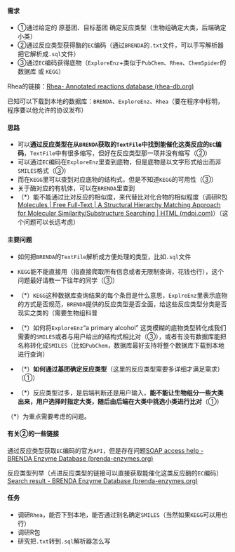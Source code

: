 #### **需求**

- ①通过给定的 原基团、目标基团 确定反应类型（生物组确定大类，后端确定小类）
- ②通过反应类型获得酶的`EC`编码（通过`BRENDA`的`.txt`文件，可以手写解析器把它解析成`.sql`文件）
- ③通过`EC`编码获得底物（`ExploreEnz`+类似于`PubChem`、`Rhea`、`ChemSpider`的数据库 或 `KEGG`）

Rhea的链接：[Rhea- Annotated reactions database (rhea-db.org)](https://www.rhea-db.org/)

已知可以下载到本地的数据库：`BRENDA`、`ExploreEnz`、`Rhea`（要在程序中标明，程序要以他允许的协议发布）

#### **思路**

- 可以**通过反应类型在从`BRENDA`获取的`TextFile`中找到能催化这类反应的`EC`编码**，`TextFile`中有很多缩写，但好在反应类型那一项并没有缩写（②）
- 可以通过`EC`编码在`ExploreEnz`里查到底物，但是底物是以文字形式给出而非`SMILES`格式（③）
- 而在`KEGG`里可以查到对应底物的结构式，但是不知道`KEGG`的可用性（③）
- 关于酶对应的有机体，可以在`BRENDA`里查到
- （*）能不能通过比对反应的相似度，来代替比对化合物的相似程度（调研R包[Molecules | Free Full-Text | A Structural Hierarchy Matching Approach for Molecular Similarity/Substructure Searching | HTML (mdpi.com)](https://www.mdpi.com/1420-3049/20/5/8791/htm)）（这个问题可以长远考虑）



#### **主要问题**

- 如何把`BRENDA`的`TextFile`解析成方便处理的类型，比如`.sql`文件

- `KEGG`能不能直接用（指直接爬取所有信息或者无限制查询，花钱也行），这个问题最好请教一下往年的同学（③）
- （*）`KEGG`这种数据库查询结果的每个条目是什么意思，`ExplreEnz`里表示底物的方式是否规范，`BRENDA`提供的反应类型是否全面，给这些反应类型分类是否现实之类的（需要生物组科普
- （*）如何将`ExploreEnz`“a primary alcohol” 这类模糊的底物类型转化成我们需要的`SMILES`或者与用户给出的结构式相比对（③），或者有没有数据库能把名称转化成`SMILES`（比如`PubChem`，数据库最好支持将整个数据库下载到本地进行查询）
- （*）**如何通过基团确定反应类型**（这里的反应类型需要多详细才满足需求）（①）
- （*）反应类型过多，是后端判断还是用户输入，**能不能让生物组分一些大类出来，用户选择时指定大类，随后由后端在大类中挑选小类进行比对**（①）

（*）为重点需要考虑的问题。

#### 有关②的一些链接

通过反应类型获取`EC`编码的官方`API`，但是存在问题[SOAP access help - BRENDA Enzyme Database (brenda-enzymes.org)](https://www.brenda-enzymes.org/soap.php#Reaction_Type)

反应类型列举（点进反应类型的链接可以直接获取能催化这类反应酶的`EC`编码）[Search result - BRENDA Enzyme Database (brenda-enzymes.org)](https://www.brenda-enzymes.org/search_result.php?a=28)

#### 任务

- 调研`Rhea`，能否下到本地，能否通过别名确定`SMILES`（当然如果`KEGG`可以用也行）
- 调研R包
- 研究把`.txt`转到`.sql`解析器怎么写
